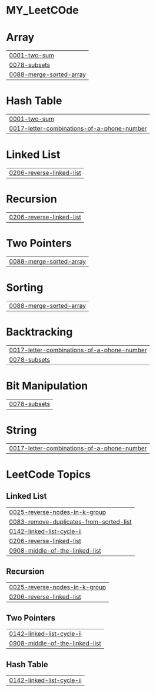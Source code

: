 # MY_LeetCOde


# Array
|  |
| ------- |
| [0001-two-sum](https://github.com/Akib414/MY_LeetCOde/tree/master/0001-two-sum) |
| [0078-subsets](https://github.com/Akib414/MY_LeetCOde/tree/master/0078-subsets) |
| [0088-merge-sorted-array](https://github.com/Akib414/MY_LeetCOde/tree/master/0088-merge-sorted-array) |
# Hash Table
|  |
| ------- |
| [0001-two-sum](https://github.com/Akib414/MY_LeetCOde/tree/master/0001-two-sum) |
| [0017-letter-combinations-of-a-phone-number](https://github.com/Akib414/MY_LeetCOde/tree/master/0017-letter-combinations-of-a-phone-number) |
# Linked List
|  |
| ------- |
| [0206-reverse-linked-list](https://github.com/Akib414/MY_LeetCOde/tree/master/0206-reverse-linked-list) |
# Recursion
|  |
| ------- |
| [0206-reverse-linked-list](https://github.com/Akib414/MY_LeetCOde/tree/master/0206-reverse-linked-list) |
# Two Pointers
|  |
| ------- |
| [0088-merge-sorted-array](https://github.com/Akib414/MY_LeetCOde/tree/master/0088-merge-sorted-array) |
# Sorting
|  |
| ------- |
| [0088-merge-sorted-array](https://github.com/Akib414/MY_LeetCOde/tree/master/0088-merge-sorted-array) |
# Backtracking
|  |
| ------- |
| [0017-letter-combinations-of-a-phone-number](https://github.com/Akib414/MY_LeetCOde/tree/master/0017-letter-combinations-of-a-phone-number) |
| [0078-subsets](https://github.com/Akib414/MY_LeetCOde/tree/master/0078-subsets) |
# Bit Manipulation
|  |
| ------- |
| [0078-subsets](https://github.com/Akib414/MY_LeetCOde/tree/master/0078-subsets) |
# String
|  |
| ------- |
| [0017-letter-combinations-of-a-phone-number](https://github.com/Akib414/MY_LeetCOde/tree/master/0017-letter-combinations-of-a-phone-number) |
<!---LeetCode Topics Start-->
# LeetCode Topics
## Linked List
|  |
| ------- |
| [0025-reverse-nodes-in-k-group](https://github.com/Akib414/MY_LeetCOde/tree/master/0025-reverse-nodes-in-k-group) |
| [0083-remove-duplicates-from-sorted-list](https://github.com/Akib414/MY_LeetCOde/tree/master/0083-remove-duplicates-from-sorted-list) |
| [0142-linked-list-cycle-ii](https://github.com/Akib414/MY_LeetCOde/tree/master/0142-linked-list-cycle-ii) |
| [0206-reverse-linked-list](https://github.com/Akib414/MY_LeetCOde/tree/master/0206-reverse-linked-list) |
| [0908-middle-of-the-linked-list](https://github.com/Akib414/MY_LeetCOde/tree/master/0908-middle-of-the-linked-list) |
## Recursion
|  |
| ------- |
| [0025-reverse-nodes-in-k-group](https://github.com/Akib414/MY_LeetCOde/tree/master/0025-reverse-nodes-in-k-group) |
| [0206-reverse-linked-list](https://github.com/Akib414/MY_LeetCOde/tree/master/0206-reverse-linked-list) |
## Two Pointers
|  |
| ------- |
| [0142-linked-list-cycle-ii](https://github.com/Akib414/MY_LeetCOde/tree/master/0142-linked-list-cycle-ii) |
| [0908-middle-of-the-linked-list](https://github.com/Akib414/MY_LeetCOde/tree/master/0908-middle-of-the-linked-list) |
## Hash Table
|  |
| ------- |
| [0142-linked-list-cycle-ii](https://github.com/Akib414/MY_LeetCOde/tree/master/0142-linked-list-cycle-ii) |
<!---LeetCode Topics End-->